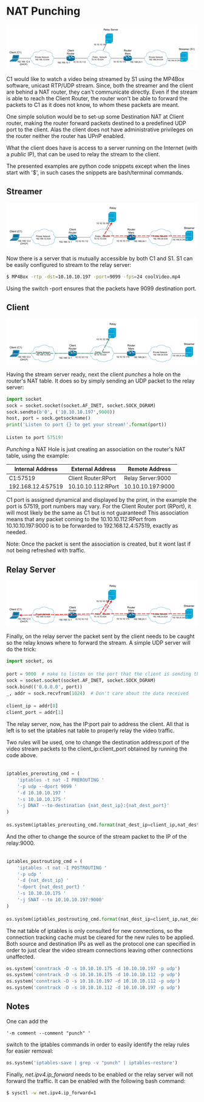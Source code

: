 # NAT Punching

![initial_net](static/intro.png)

C1 would like to watch a video being streamed by S1 using the MP4Box software, unicast RTP/UDP stream. Since, both the streamer and the client are behind a NAT router, they can't communicate directly. Even if the stream is able to reach the Client Router, the router won't be able to forward the packets to C1 as it does not know, to whom these packets are meant.

One simple solution would be to set-up some Destination NAT at Client router, making the router forward packets destined to a predefined UDP port to the client. Alas the client does not have administrative privileges on the router neither the router has UPnP enabled.

What the client does have is access to a server running on the Internet (with a _public_ IP), that can be used to relay the stream to the client. 

The presented examples are python code snippets except when the lines start with '$', in such cases the snippets are bash/terminal commands.

## Streamer
![initial_net](static/stream.png)

Now there is a server that is mutually accessible by both C1 and S1. S1 can be easily configured to stream to the relay server:

```bash
$ MP4Box -rtp -dst=10.10.10.197 -port=9099 -fps=24 coolVideo.mp4
```


Using the switch -port ensures that the packets have 9099 destination port. 

## Client
![initial_net](static/client.png)

Having the stream server ready, next the client *punches* a hole on the router's NAT table. It does so by simply sending an UDP packet to the relay server:

```python
import socket
sock = socket.socket(socket.AF_INET, socket.SOCK_DGRAM)
sock.sendto(b'0', ('10.10.10.197',9000))
host, port = sock.getsockname()
print('Listen to port {} to get your stream!'.format(port))

Listen to port 57519!
```


*Punching* a NAT Hole is just creating an association on the router's NAT table, using the example:

Internal Address | External Address | Remote Address
--- | --- | ---
C1:57519 | Client Router:RPort | Relay Server:9000
192.168.12.4:57519 | 10.10.10.112:RPort | 10.10.10.197:9000 

C1 port is assigned dynamical and displayed by the print, in the example the port is 57519, port numbers may vary. For the Client Router port (RPort), it will most likely be the same as C1 but is not guaranteed! This association means that any packet coming to the 10.10.10.112:RPort from 10.10.10.197:9000 is to be forwarded to 192.168.12.4:57519, exactly as needed.

Note: Once the packet is sent the association is created, but it wont last if not being refreshed with traffic.

## Relay Server
![initial_net](static/relay.png)

Finally, on the relay server the packet sent by the client needs to be caught so the relay knows where to forward the stream. A simple UDP server will do the trick:

```python
import socket, os

port = 9000  # make to listen on the port that the client is sending the packet
sock = socket.socket(socket.AF_INET, socket.SOCK_DGRAM)
sock.bind(('0.0.0.0', port))
_, addr = sock.recvfrom(1024)  # Don't care about the data received

client_ip = addr[0]
client_port = addr[1] 

```

The relay server, now, has the IP:port pair to address the client. All that is left is to set the iptables nat table to properly relay the video traffic.

Two rules will be used, one to change the destination address:port of the video stream packets to the client_ip:client_port obtained by running the code above.

```python

iptables_prerouting_cmd = (
    'iptables -t nat -I PREROUTING '
    '-p udp --dport 9099 '
    '-d 10.10.10.197 '
    '-s 10.10.10.175 '
    '-j DNAT --to-destination {nat_dest_ip}:{nat_dest_port}'
)

os.system(iptables_prerouting_cmd.format(nat_dest_ip=client_ip,nat_dest_port=client_port))

```

And the other to change the source of the stream packet to the IP of the relay:9000.
```python

iptables_postrouting_cmd = (
    'iptables -t nat -I POSTROUTING '
    '-p udp '
    '-d {nat_dest_ip} '
    '-dport {nat_dest_port} '
    '-s 10.10.10.175 '
    '-j SNAT --to 10.10.10.197:9000'
)

os.system(iptables_postrouting_cmd.format(nat_dest_ip=client_ip,nat_dest_port=client_port))

```

The nat table of iptables is only consulted for new connections, so the connection tracking cache must be cleared for the new rules to be applied. Both source and destination IPs as well as the protocol one can specified in order to just clear the video stream connections leaving other connections unaffected.

```python
os.system('conntrack -D -s 10.10.10.175 -d 10.10.10.197 -p udp')
os.system('conntrack -D -s 10.10.10.175 -d 10.10.10.112 -p udp')
os.system('conntrack -D -s 10.10.10.197 -d 10.10.10.112 -p udp')
os.system('conntrack -D -s 10.10.10.112 -d 10.10.10.197 -p udp')

```

## Notes

One can add the 
```
'-m comment --comment "punch" '
```
switch to the iptables commands in order to easily identify the relay rules for easier removal:

```python
os.system('iptables-save | grep -v "punch" | iptables-restore')

```

Finally, *net.ipv4.ip_forward* needs to be enabled or the relay server will not forward the traffic. It can be enabled with the following bash command:

```bash
$ sysctl -w net.ipv4.ip_forward=1

```


